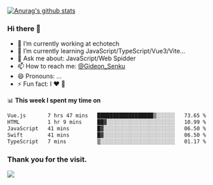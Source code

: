 [![Anurag's github stats](https://github-readme-stats.vercel.app/api?username=gideonsenku)](https://github.com/anuraghazra/github-readme-stats)
### Hi there 👋
- 🔭 I’m currently working at echotech
- 🌱 I’m currently learning JavaScript/TypeScript/Vue3/Vite...
- 💬 Ask me about: JavaScript/Web Spidder 
- 📫 How to reach me: [@Gideon_Senku](https://t.me/Gideon_Senku)
- 😄 Pronouns: ...
- ⚡ Fun fact: I ❤️ 🎵

📊 **This week I spent my time on**
<!--START_SECTION:waka-->

```txt
Vue.js       7 hrs 47 mins   ██████████████████▒░░░░░░   73.65 %
HTML         1 hr 9 mins     ██▓░░░░░░░░░░░░░░░░░░░░░░   10.99 %
JavaScript   41 mins         █▓░░░░░░░░░░░░░░░░░░░░░░░   06.50 %
Swift        41 mins         █▓░░░░░░░░░░░░░░░░░░░░░░░   06.50 %
TypeScript   7 mins          ▒░░░░░░░░░░░░░░░░░░░░░░░░   01.17 %
```

<!--END_SECTION:waka-->


### Thank you for the visit.
![](http://profile-counter.glitch.me/gideonsenku/count.svg)
<!--
**GideonSenku/GideonSenku** is a ✨ _special_ ✨ repository because its `README.md` (this file) appears on your GitHub profile.

Here are some ideas to get you started:

- 🔭 I’m currently working on ...
- 🌱 I’m currently learning ...
- 👯 I’m looking to collaborate on ...
- 🤔 I’m looking for help with ...
- 💬 Ask me about ...
- 📫 How to reach me: ...
- 😄 Pronouns: ...
- ⚡ Fun fact: ...
-->
